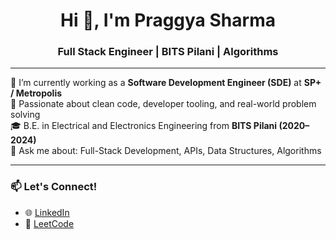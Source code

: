 <h1 align="center">Hi 👋, I'm Praggya Sharma</h1>
<h3 align="center">Full Stack Engineer | BITS Pilani | Algorithms</h3>

---

🌱 I’m currently working as a **Software Development Engineer (SDE)** at **SP+ / Metropolis**  
🚀 Passionate about clean code, developer tooling, and real-world problem solving  
🎓 B.E. in Electrical and Electronics Engineering from **BITS Pilani (2020–2024)**  
💬 Ask me about: Full-Stack Development, APIs, Data Structures, Algorithms

---

### 📫 Let's Connect!
- 🌐 [LinkedIn](https://www.linkedin.com/in/praggya-sharma-8a65061a0/)
- 🧠 [LeetCode](https://leetcode.com/u/praggyas/)


